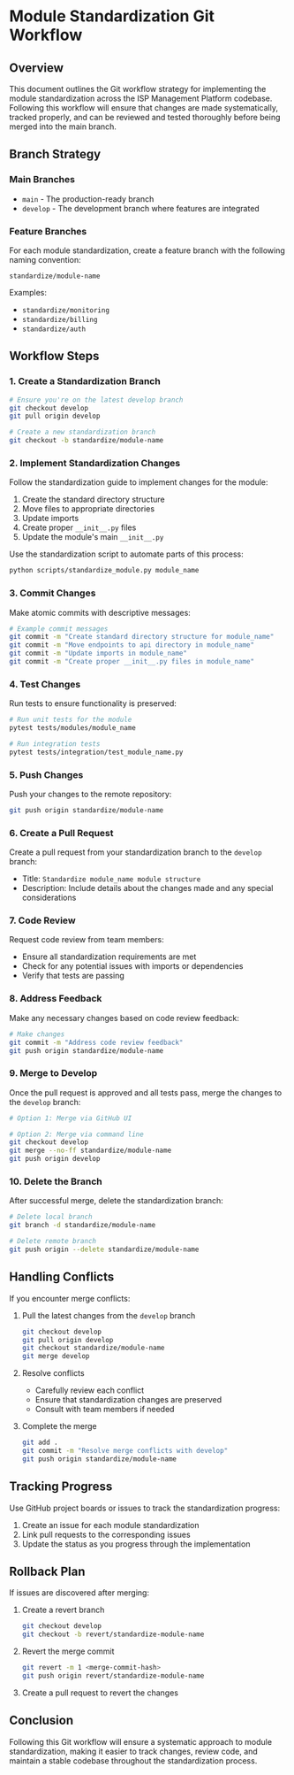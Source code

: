 # Module Standardization Git Workflow

## Overview

This document outlines the Git workflow strategy for implementing the module standardization across the ISP Management Platform codebase. Following this workflow will ensure that changes are made systematically, tracked properly, and can be reviewed and tested thoroughly before being merged into the main branch.

## Branch Strategy

### Main Branches

- `main` - The production-ready branch
- `develop` - The development branch where features are integrated

### Feature Branches

For each module standardization, create a feature branch with the following naming convention:

```
standardize/module-name
```

Examples:
- `standardize/monitoring`
- `standardize/billing`
- `standardize/auth`

## Workflow Steps

### 1. Create a Standardization Branch

```bash
# Ensure you're on the latest develop branch
git checkout develop
git pull origin develop

# Create a new standardization branch
git checkout -b standardize/module-name
```

### 2. Implement Standardization Changes

Follow the standardization guide to implement changes for the module:

1. Create the standard directory structure
2. Move files to appropriate directories
3. Update imports
4. Create proper `__init__.py` files
5. Update the module's main `__init__.py`

Use the standardization script to automate parts of this process:

```bash
python scripts/standardize_module.py module_name
```

### 3. Commit Changes

Make atomic commits with descriptive messages:

```bash
# Example commit messages
git commit -m "Create standard directory structure for module_name"
git commit -m "Move endpoints to api directory in module_name"
git commit -m "Update imports in module_name"
git commit -m "Create proper __init__.py files in module_name"
```

### 4. Test Changes

Run tests to ensure functionality is preserved:

```bash
# Run unit tests for the module
pytest tests/modules/module_name

# Run integration tests
pytest tests/integration/test_module_name.py
```

### 5. Push Changes

Push your changes to the remote repository:

```bash
git push origin standardize/module-name
```

### 6. Create a Pull Request

Create a pull request from your standardization branch to the `develop` branch:

- Title: `Standardize module_name module structure`
- Description: Include details about the changes made and any special considerations

### 7. Code Review

Request code review from team members:

- Ensure all standardization requirements are met
- Check for any potential issues with imports or dependencies
- Verify that tests are passing

### 8. Address Feedback

Make any necessary changes based on code review feedback:

```bash
# Make changes
git commit -m "Address code review feedback"
git push origin standardize/module-name
```

### 9. Merge to Develop

Once the pull request is approved and all tests pass, merge the changes to the `develop` branch:

```bash
# Option 1: Merge via GitHub UI

# Option 2: Merge via command line
git checkout develop
git merge --no-ff standardize/module-name
git push origin develop
```

### 10. Delete the Branch

After successful merge, delete the standardization branch:

```bash
# Delete local branch
git branch -d standardize/module-name

# Delete remote branch
git push origin --delete standardize/module-name
```

## Handling Conflicts

If you encounter merge conflicts:

1. Pull the latest changes from the `develop` branch
   ```bash
   git checkout develop
   git pull origin develop
   git checkout standardize/module-name
   git merge develop
   ```

2. Resolve conflicts
   - Carefully review each conflict
   - Ensure that standardization changes are preserved
   - Consult with team members if needed

3. Complete the merge
   ```bash
   git add .
   git commit -m "Resolve merge conflicts with develop"
   git push origin standardize/module-name
   ```

## Tracking Progress

Use GitHub project boards or issues to track the standardization progress:

1. Create an issue for each module standardization
2. Link pull requests to the corresponding issues
3. Update the status as you progress through the implementation

## Rollback Plan

If issues are discovered after merging:

1. Create a revert branch
   ```bash
   git checkout develop
   git checkout -b revert/standardize-module-name
   ```

2. Revert the merge commit
   ```bash
   git revert -m 1 <merge-commit-hash>
   git push origin revert/standardize-module-name
   ```

3. Create a pull request to revert the changes

## Conclusion

Following this Git workflow will ensure a systematic approach to module standardization, making it easier to track changes, review code, and maintain a stable codebase throughout the standardization process.
